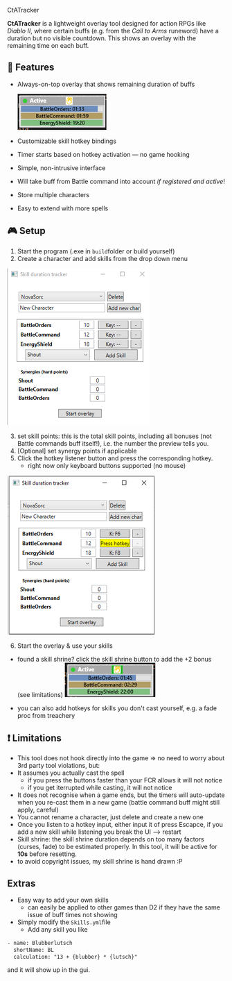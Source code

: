 CtATracker

**CtATracker** is a lightweight overlay tool designed for action RPGs like *Diablo II*, where certain buffs (e.g. from the *Call to Arms* runeword) have a duration but no visible countdown. This shows an overlay with the remaining time on each buff.

## 🧩 Features

- Always-on-top overlay that shows remaining duration of buffs

  ![Hotkey Configuration](readme/overlay.png)
- Customizable skill hotkey bindings
- Timer starts based on hotkey activation — no game hooking
- Simple, non-intrusive interface
- Will take buff from Battle command into account *if registered and active*!
- Store multiple characters
- Easy to extend with more spells

## 🎮 Setup
1) Start the program (.exe in `build`folder or build yourself)
2) Create a character and add skills from the drop down menu

![Main window](readme/main_window.png)

3) set skill points: this is the total skill points, including all bonuses (not Battle commands buff itself!), i.e. the number the preview tells you.
4) [Optional] set synergy points if applicable
5) Click the hotkey listener button and press the corresponding hotkey. 
	- right now only keyboard buttons supported (no mouse)
	
![Hotkey listening](readme/hotkey_listening.png)

6) Start the overlay & use your skills

- found a skill shrine? click the skill shrine button to add the +2 bonus (see limitations) ![Overlay screenshot](readme/overlay_skillshrine.png)

- you can also add hotkeys for skills you don't cast yourself, e.g. a fade proc from treachery

## ❗ Limitations
- This tool does not hook directly into the game => no need to worry about 3rd party tool violations, but:
- It assumes you actually cast the spell
  - if you press the buttons faster than your FCR allows it will not notice
  - if you get iterrupted while casting, it will not notice
- It does not recognise when a game ends, but the timers will auto-update when you re-cast them in a new game (battle command buff might still apply, careful)
- You cannot rename a character, just delete and create a new one
- Once you listen to a hotkey input, either input it of press Escapce, if you add a new skill while listening you break the UI --> restart
- Skill shrine: the skill shrine duration depends on too many factors (curses, fade) to be estimated properly. In this tool, it will be active for **10s** before resetting.
- to avoid copyright issues, my skill shrine is hand drawn :P

## Extras
- Easy way to add your own skills
  - can easily be applied to other games than D2 if they have the same issue of buff times not showing
- Simply modify the `Skills.yml`file
  - Add any skill you like
```
- name: Blubberlutsch
  shortName: BL
  calculation: "13 + {blubber} * {lutsch}"
```
and it will show up in the gui.
